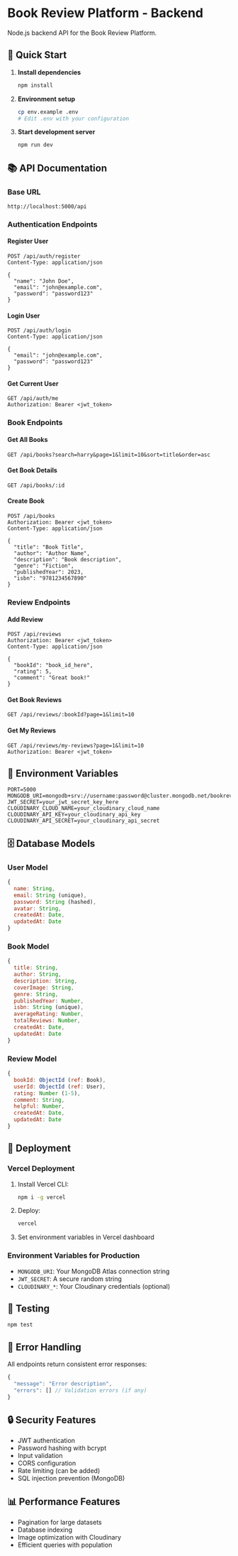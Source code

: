 # Book Review Platform - Backend

Node.js backend API for the Book Review Platform.

## 🚀 Quick Start

1. **Install dependencies**
   ```bash
   npm install
   ```

2. **Environment setup**
   ```bash
   cp env.example .env
   # Edit .env with your configuration
   ```

3. **Start development server**
   ```bash
   npm run dev
   ```

## 📚 API Documentation

### Base URL
```
http://localhost:5000/api
```

### Authentication Endpoints

#### Register User
```http
POST /api/auth/register
Content-Type: application/json

{
  "name": "John Doe",
  "email": "john@example.com",
  "password": "password123"
}
```

#### Login User
```http
POST /api/auth/login
Content-Type: application/json

{
  "email": "john@example.com",
  "password": "password123"
}
```

#### Get Current User
```http
GET /api/auth/me
Authorization: Bearer <jwt_token>
```

### Book Endpoints

#### Get All Books
```http
GET /api/books?search=harry&page=1&limit=10&sort=title&order=asc
```

#### Get Book Details
```http
GET /api/books/:id
```

#### Create Book
```http
POST /api/books
Authorization: Bearer <jwt_token>
Content-Type: application/json

{
  "title": "Book Title",
  "author": "Author Name",
  "description": "Book description",
  "genre": "Fiction",
  "publishedYear": 2023,
  "isbn": "9781234567890"
}
```

### Review Endpoints

#### Add Review
```http
POST /api/reviews
Authorization: Bearer <jwt_token>
Content-Type: application/json

{
  "bookId": "book_id_here",
  "rating": 5,
  "comment": "Great book!"
}
```

#### Get Book Reviews
```http
GET /api/reviews/:bookId?page=1&limit=10
```

#### Get My Reviews
```http
GET /api/reviews/my-reviews?page=1&limit=10
Authorization: Bearer <jwt_token>
```

## 🔧 Environment Variables

```env
PORT=5000
MONGODB_URI=mongodb+srv://username:password@cluster.mongodb.net/bookreview
JWT_SECRET=your_jwt_secret_key_here
CLOUDINARY_CLOUD_NAME=your_cloudinary_cloud_name
CLOUDINARY_API_KEY=your_cloudinary_api_key
CLOUDINARY_API_SECRET=your_cloudinary_api_secret
```

## 🗄️ Database Models

### User Model
```javascript
{
  name: String,
  email: String (unique),
  password: String (hashed),
  avatar: String,
  createdAt: Date,
  updatedAt: Date
}
```

### Book Model
```javascript
{
  title: String,
  author: String,
  description: String,
  coverImage: String,
  genre: String,
  publishedYear: Number,
  isbn: String (unique),
  averageRating: Number,
  totalReviews: Number,
  createdAt: Date,
  updatedAt: Date
}
```

### Review Model
```javascript
{
  bookId: ObjectId (ref: Book),
  userId: ObjectId (ref: User),
  rating: Number (1-5),
  comment: String,
  helpful: Number,
  createdAt: Date,
  updatedAt: Date
}
```

## 🚀 Deployment

### Vercel Deployment

1. Install Vercel CLI:
   ```bash
   npm i -g vercel
   ```

2. Deploy:
   ```bash
   vercel
   ```

3. Set environment variables in Vercel dashboard

### Environment Variables for Production
- `MONGODB_URI`: Your MongoDB Atlas connection string
- `JWT_SECRET`: A secure random string
- `CLOUDINARY_*`: Your Cloudinary credentials (optional)

## 🧪 Testing

```bash
npm test
```

## 📝 Error Handling

All endpoints return consistent error responses:

```javascript
{
  "message": "Error description",
  "errors": [] // Validation errors (if any)
}
```

## 🔒 Security Features

- JWT authentication
- Password hashing with bcrypt
- Input validation
- CORS configuration
- Rate limiting (can be added)
- SQL injection prevention (MongoDB)

## 📊 Performance Features

- Pagination for large datasets
- Database indexing
- Image optimization with Cloudinary
- Efficient queries with population
